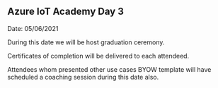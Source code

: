 
## Azure IoT Academy Day 3

Date: 05/06/2021

During this date we will be host graduation ceremony.

Certificates of completion will be delivered to each attendeed. 

Attendees whom presented other use cases BYOW template will have scheduled a coaching session during this date also.
